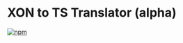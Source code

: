 # XON to TS Translator (alpha)

[![npm](https://img.shields.io/npm/v/@xon/translator-ts)](https://www.npmjs.com/package/@xon/translator-ts)
